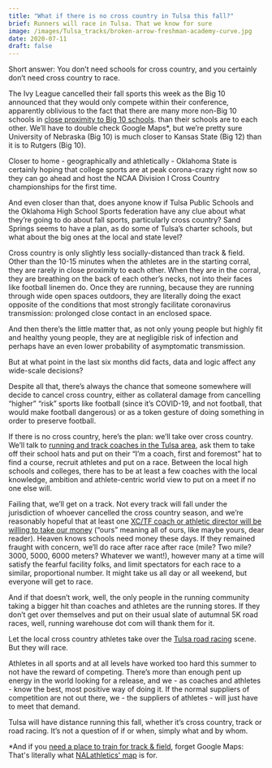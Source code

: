```yaml
---
title: "What if there is no cross country in Tulsa this fall?"
brief: Runners will race in Tulsa. That we know for sure 
image: /images/Tulsa_tracks/broken-arrow-freshman-academy-curve.jpg
date: 2020-07-11
draft: false
---
```

Short answer: You don’t need schools for cross country, and you certainly don’t need cross country to race.

The Ivy League cancelled their fall sports this week as the Big 10 announced that they would only compete within their conference, apparently oblivious to the fact that there are many more non-Big 10 schools in [close proximity to Big 10 schools](https://collegefootballtalk.nbcsports.com/2020/07/09/big-ten-conference-only-football-schedule/). than their schools are to each other. We’ll have to double check Google Maps*, but we’re pretty sure University of Nebraska (Big 10) is much closer to Kansas State (Big 12) than it is to Rutgers (Big 10). 

Closer to home - geographically and athletically - Oklahoma State is certainly hoping that college sports are at peak corona-crazy right now so they can go ahead and host the NCAA Division I Cross Country championships for the first time.

And even closer than that, does anyone know if Tulsa Public Schools and the Oklahoma High School Sports federation have any clue about what they’re going to do about fall sports, particularly cross country? Sand Springs seems to have a plan, as do some of Tulsa’s charter schools, but what about the big ones at the local and state level?

Cross country is only slightly less socially-distanced than track & field. Other than the 10-15 minutes when the athletes are in the starting corral, they are rarely in close proximity to each other. When they are in the corral, they are breathing on the back of each other’s necks, not into their faces like football linemen do. Once they are running, because they are running through wide open spaces outdoors, they are literally doing the exact opposite of the conditions that most strongly facilitate coronavirus transmission: prolonged close contact in an enclosed space. 

And then there’s the little matter that, as not only young people but highly fit and healthy young people, they are at negligible risk of infection and perhaps have an even lower probability of asymptomatic transmission.

But at what point in the last six months did facts, data and logic affect any wide-scale decisions?

Despite all that, there’s always the chance that someone somewhere will decide to cancel cross country, either as collateral damage from cancelling “higher” “risk” sports like football (since it’s COVID-19, and not football, that would make football dangerous) or as a token gesture of doing something in order to preserve football.

If there is no cross country, here’s the plan: we’ll take over cross country. We’ll talk to [running and track coaches in the Tulsa area](coachup.com/me/georgeperry), ask them to take off their school hats and put on their “I’m a coach, first and foremost” hat to find a course, recruit athletes and put on a race. Between the local high schools and colleges, there has to be at least a few coaches with the local knowledge, ambition and athlete-centric world view to put on a meet if no one else will.

Failing that, we’ll get on a track. Not every track will fall under the jurisdiction of whoever cancelled the cross country season, and we’re reasonably hopeful that at least one [XC/TF coach or athletic director will be willing to take our money](https://blog.nalathletics.com/2020/03/18/nalathletics-whats-in-it-for-me-coaches) (“ours” meaning all of ours, like maybe yours, dear reader). Heaven knows schools need money these days. If they remained fraught with concern, we’ll do race after race after race (mile? Two mile? 3000, 5000, 6000 meters? Whatever we want!), however many at a time will satisfy the fearful facility folks, and limit spectators for each race to a similar, proportional number. It might take us all day or all weekend, but everyone will get to race.

And if that doesn’t work, well, the only people in the running community taking a bigger hit than coaches and athletes are the running stores. If they don’t get over themselves and put on their usual slate of autumnal 5K road races, well, running warehouse dot com will thank them for it. 

Let the local cross country athletes take over the [Tulsa road racing](https://tulsaathleticsclub.com/distance-running/) scene. But they will race.

Athletes in all sports and at all levels have worked too hard this summer to not have the reward of competing. There’s more than enough pent up energy in the world looking for a release, and we - as coaches and athletes - know the best, most positive way of doing it. If the normal suppliers of competition are not out there, we - the suppliers of athletes - will just have to meet that demand.

Tulsa will have distance running this fall, whether it’s cross country, track or road racing. It’s not a question of if or when, simply what and by whom.

*And if you [need a place to train for track & field](https://nalathletics.com/map), forget Google Maps: That's literally what [NALathletics' map](https://nalathletics.com/map) is for.